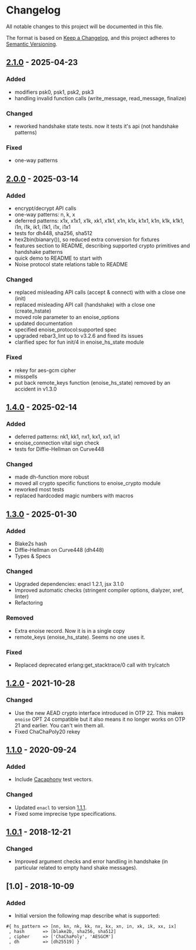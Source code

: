 # Changelog
All notable changes to this project will be documented in this file.

The format is based on [Keep a Changelog](https://keepachangelog.com/en/1.0.0/),
and this project adheres to [Semantic Versioning](https://semver.org/spec/v2.0.0.html).

## [2.1.0] - 2025-04-23

### Added
- modifiers psk0, psk1, psk2, psk3
- handling invalid function calls (write_message, read_message, finalize)
### Changed
- reworked handshake state tests. now it tests it's api (not handshake patterns)
### Fixed
- one-way patterns

## [2.0.0] - 2025-03-14

### Added
- encrypt/decrypt API calls
- one-way patterns: n, k, x
- deferred patterns: x1x, x1x1, x1k, xk1, x1k1, x1n, k1x, k1x1, k1n, k1k, k1k1, i1n,
  i1k, ik1, i1k1, i1x, i1x1
- tests for dh448, sha256, sha512
- hex2bin(bianary()), so reduced extra conversion for fixtures
- features section to README, describing supported crypto primitives and
  handshake patterns
- quick demo to README to start with
- Noise protocol state relations table to README
### Changed
- replaced misleading API calls (accept & connect) with with a close one (init)
- replaced misleading API call (handshake) with a close one (create_hstate)
- moved role parameter to an enoise_options
- updated documentation
- specified enoise_protocol:supported spec
- upgraded rebar3_lint up to v3.2.6 and fixed its issues
- clarified spec for fun init/4 in enoise_hs_state module
### Fixed
- rekey for aes-gcm cipher
- misspells
- put back remote_keys function (enoise_hs_state) removed by an accident in v1.3.0


## [1.4.0] - 2025-02-14

### Added
- deferred patterns: nk1, kk1, nx1, kx1, xx1, ix1
- enoise_connection vital sign check
- tests for Diffie-Hellman on Curve448
### Changed
- made dh-function more robust
- moved all crypto specific functions to enoise_crypto module
- reworked most tests
- replaced hardcoded magic numbers with macros


## [1.3.0] - 2025-01-30

### Added
- Blake2s hash
- Diffie-Hellman on Curve448 (dh448)
- Types & Specs
### Changed
- Upgraded dependencies: enacl 1.2.1, jsx 3.1.0
- Improved automatic checks (stringent compiler options, dialyzer, xref, linter)
- Refactoring
### Removed
- Extra enoise record. Now it is in a single copy
- remote_keys (enoise_hs_state). Seems no one uses it.
### Fixed
- Replaced deprecated erlang:get_stacktrace/0 call with try/catch


## [1.2.0] - 2021-10-28

### Changed
- Use the new AEAD crypto interface introduced in OTP 22. This makes `enoise` OPT 24 compatible
  but it also means it no longer works on OTP 21 and earlier. You can't win them all.
- Fixed ChaChaPoly20 rekey


## [1.1.0] - 2020-09-24

### Added
- Include [Cacaphony](https://github.com/centromere/cacophony) test vectors.
### Changed
- Updated `enacl` to version [1.1.1](https://github.com/jlouis/enacl/releases/tag/v1.1.1).
- Fixed some imprecise type specifications.


## [1.0.1] - 2018-12-21

### Changed
- Improved argument checks and error handling in handshake (in particular related to empty
  hand shake messages).


## [1.0] - 2018-10-09
### Added
- Initial version the following map describe what is supported:
```
#{ hs_pattern => [nn, kn, nk, kk, nx, kx, xn, in, xk, ik, xx, ix]
 , hash       => [blake2b, sha256, sha512]
 , cipher     => ['ChaChaPoly', 'AESGCM']
 , dh         => [dh25519] }
```

[2.1.0]: https://github.com/yak-zuk-zop/enoise/compare/v2.0.0...v2.1.0
[2.0.0]: https://github.com/yak-zuk-zop/enoise/compare/v1.4.0...v2.0.0
[1.4.0]: https://github.com/yak-zuk-zop/enoise/compare/v1.3.0...v1.4.0
[1.3.0]: https://github.com/yak-zuk-zop/enoise/compare/v1.2.0...v1.3.0
[1.2.0]: https://github.com/yak-zuk-zop/enoise/compare/v1.1.0...v1.2.0
[1.1.0]: https://github.com/yak-zuk-zop/enoise/compare/v1.0.1...v1.1.0
[1.0.1]: https://github.com/yak-zuk-zop/enoise/compare/v1.0.0...v1.0.1
[1.0.0]: https://github.com/yak-zuk-zop/enoise/releases/tag/v1.0.0
